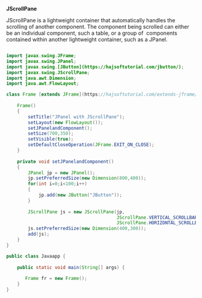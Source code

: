
**JScrollPane**

JScrollPane is a lightweight container that automatically handles the scrolling of another component. The component being scrolled can either be an individual component, such a table, or a group of  components contained within another lightweight container, such as a JPanel.


```java

import javax.swing.JFrame;
import javax.swing.JPanel;
import javax.swing.[JButton](https://hajsoftutorial.com/jbutton/);
import javax.swing.JScrollPane;
import java.awt.Dimension;
import java.awt.FlowLayout;

class Frame [extends JFrame](https://hajsoftutorial.com/extends-jframe/) {
   
    Frame()
    {
        setTitle("JPanel with JScrollPane");
        setLayout(new FlowLayout());
        setJPanelandComponent();
        setSize(700,350);
        setVisible(true);
        setDefaultCloseOperation(JFrame.EXIT_ON_CLOSE);
    }
    
    private void setJPanelandComponent()
    {
        JPanel jp = new JPanel();
        jp.setPreferredSize(new Dimension(800,400));
        for(int i=0;i<100;i++)
        {
            jp.add(new JButton("JButton"));
        }
        
        JScrollPane js = new JScrollPane(jp,
                                         JScrollPane.VERTICAL_SCROLLBAR_ALWAYS,
                                         JScrollPane.HORIZONTAL_SCROLLBAR_ALWAYS);
        js.setPreferredSize(new Dimension(400,300));
        add(js);
    }
}

public class Javaapp {
   
    public static void main(String[] args) {
        
       Frame fr = new Frame();
    }
}
```